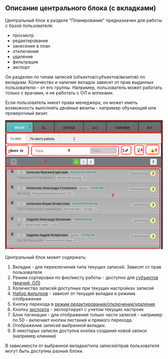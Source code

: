 ## Описание центрального блока (с вкладками)

Центральный блок в разделе "Планирование" предназначен для работы 
с базой пользователя:
  - просмотр
  - редактирование
  - занесение в план
  - отключение
  - удаление
  - фильтрация
  - экспорт
  
Он разделен по типам записей (объектов/субъектов/визитов) по вкладкам.
Количество и наличие вкладок зависит от прав выданных пользователю - от его группы.
Например, пользователь может работать только с врачами, и не работать с ОЛ и аптеками.

Если пользователь имеет права менеджера, он может иметь возможность выполнять двойные визиты - например обучающий или проверочный визит.

![](../images/rep-planning-central-block.png)

Центральный блок может содержать:
  1. Вкладки - для переключения типа текущих записей. Зависят от прав пользователя
  2. Режим сортировки по фио/месту работы - доступно для [субъектов (врачей, ОЛ)](rep-planning-central-block-subjects.html)
  3. Количество записей доступных при текущих настройках записей
  4. [Набор фильтров](rep-planning-central-block-filters.html) - зависит от текущей вкладки и режима отображения
  5. Кнопку перехода в [режим редактирования/отключения/удаления](rep-planning-central-block-edit.html)
  6. Кнопку [экспорта](rep-planning-central-block-export.html) - экспортирует с учетом текущих настроек
  7. Блок пагинации - для отображения только части записей - например по 50 - включает кнопки листания и прямого перехода.
  8. Отображение записей выбранной вкладки.
  9. В некоторых записях доступна кнопка создания новой записи (например клиники)

В зависимости от выбранной вкладки/типа записей/прав пользователя могут быть доступны разные блоки.
